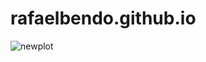 # rafaelbendo.github.io

![newplot](https://github.com/user-attachments/assets/c8ac3b0c-3d2e-4a5f-93c2-29eb9c8199d4)
